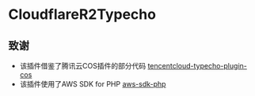 # CloudflareR2Typecho

## 致谢
* 该插件借鉴了腾讯云COS插件的部分代码 [tencentcloud-typecho-plugin-cos](https://github.com/Tencent-Cloud-Plugins/tencentcloud-typecho-plugin-cos)
* 该插件使用了AWS SDK for PHP [aws-sdk-php](https://github.com/aws/aws-sdk-php)